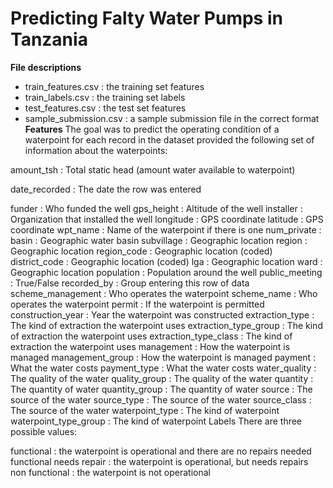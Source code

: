 # Predicting Falty Water Pumps in Tanzania

**File descriptions**
* train_features.csv : the training set features
* train_labels.csv : the training set labels
* test_features.csv : the test set features
* sample_submission.csv : a sample submission file in the correct format
**Features**
The goal was to predict the operating condition of a waterpoint for each record in the dataset provided the following set of information about the waterpoints:

amount_tsh : Total static head (amount water available to waterpoint)

date_recorded : The date the row was entered

funder : Who funded the well
gps_height : Altitude of the well
installer : Organization that installed the well
longitude : GPS coordinate
latitude : GPS coordinate
wpt_name : Name of the waterpoint if there is one
num_private :
basin : Geographic water basin
subvillage : Geographic location
region : Geographic location
region_code : Geographic location (coded)
district_code : Geographic location (coded)
lga : Geographic location
ward : Geographic location
population : Population around the well
public_meeting : True/False
recorded_by : Group entering this row of data
scheme_management : Who operates the waterpoint
scheme_name : Who operates the waterpoint
permit : If the waterpoint is permitted
construction_year : Year the waterpoint was constructed
extraction_type : The kind of extraction the waterpoint uses
extraction_type_group : The kind of extraction the waterpoint uses
extraction_type_class : The kind of extraction the waterpoint uses
management : How the waterpoint is managed
management_group : How the waterpoint is managed
payment : What the water costs
payment_type : What the water costs
water_quality : The quality of the water
quality_group : The quality of the water
quantity : The quantity of water
quantity_group : The quantity of water
source : The source of the water
source_type : The source of the water
source_class : The source of the water
waterpoint_type : The kind of waterpoint
waterpoint_type_group : The kind of waterpoint
Labels
There are three possible values:

functional : the waterpoint is operational and there are no repairs needed
functional needs repair : the waterpoint is operational, but needs repairs
non functional : the waterpoint is not operational
